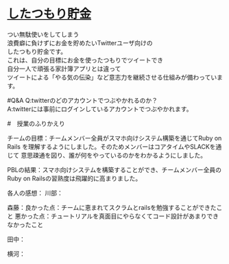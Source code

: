 # [したつもり貯金](https://rocky-waters-21208.herokuapp.com/)

つい無駄使いをしてしまう  
浪費癖に負けずにお金を貯めたいTwitterユーザ向けの  
したつもり貯金です。  
これは、自分の目標にお金を使ったつもりでツイートでき  
自分一人で頑張る家計簿アプリとは違って  
ツイートによる「やる気の伝染」など意志力を継続させる仕組みが備わっています。  

#Q&A
Q:twitterのどのアカウントでつぶやかれるのか？  
A:twitterには事前にログインしているアカウントでつぶやかれます。

#　授業のふりかえり

チームの目標：チームメンバー全員がスマホ向けシステム構築を通じてRuby on 
Rails を理解するようにしました。そのためメンバーはコアタイムやSLACKを通じて
意思疎通を図り、誰が何をやっているのかをわかるようにしました。

PBLの結果：スマホ向けシステムを構築することができ、チームメンバー全員の
Ruby on Railsの習熟度は飛躍的に高まりました。

各人の感想：
川部：


森藤：良かった点：チームに恵まれてスクラムとrailsを勉強することができたこと
悪かった点：チュートリアルを真面目にやらなくてコード設計があまりできなかったこと

田中：


横河：


  
